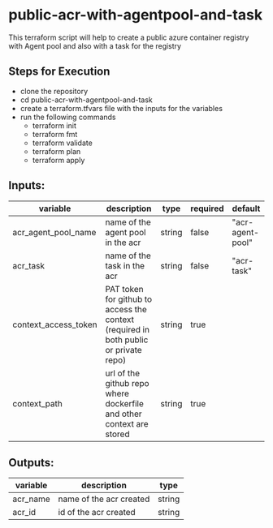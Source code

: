 # public-acr-with-agentpool-and-task
This terraform script will help to create a public azure container registry with Agent pool and also with a task for the registry

## Steps for Execution

- clone the repository
- cd public-acr-with-agentpool-and-task
- create a terraform.tfvars file with the inputs for the variables
- run the following commands
  - terraform init
  - terraform fmt
  - terraform validate
  - terraform plan
  - terraform apply

## Inputs:

| variable | description | type | required | default |
|--|--|--|--|--|
| acr_agent_pool_name | name of the agent pool in the acr | string | false | "acr-agent-pool" |
| acr_task | name of the task in the acr | string | false | "acr-task" |
| context_access_token | PAT token for github to access the context (required in both public or private repo) | string | true | |
| context_path | url of the github repo where dockerfile and other context are stored | string | true | |

## Outputs:

| variable | description | type |
|--|--|--|
| acr_name | name of the acr created | string |
| acr_id | id of the acr created | string |